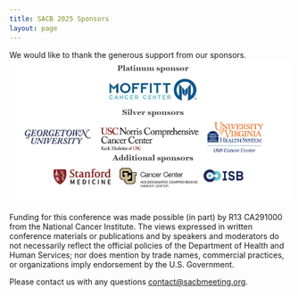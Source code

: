 ```yaml
---
title: SACB 2025 Sponsors
layout: page
---
```


We would like to thank the generous support from our sponsors.
![2025 SACB Sponsors](/public/Sponsors2025.png)

Funding for this conference was made possible (in part) by R13 CA291000 from the National Cancer Institute. The views expressed in written conference materials or publications and by speakers and moderators do not necessarily reflect the official policies of the Department of Health and Human Services; nor does mention by trade names, commercial practices, or organizations imply endorsement by the U.S. Government.

Please contact us with any questions [contact@sacbmeeting.org](mailto:contact@sacbmeeting.org).
